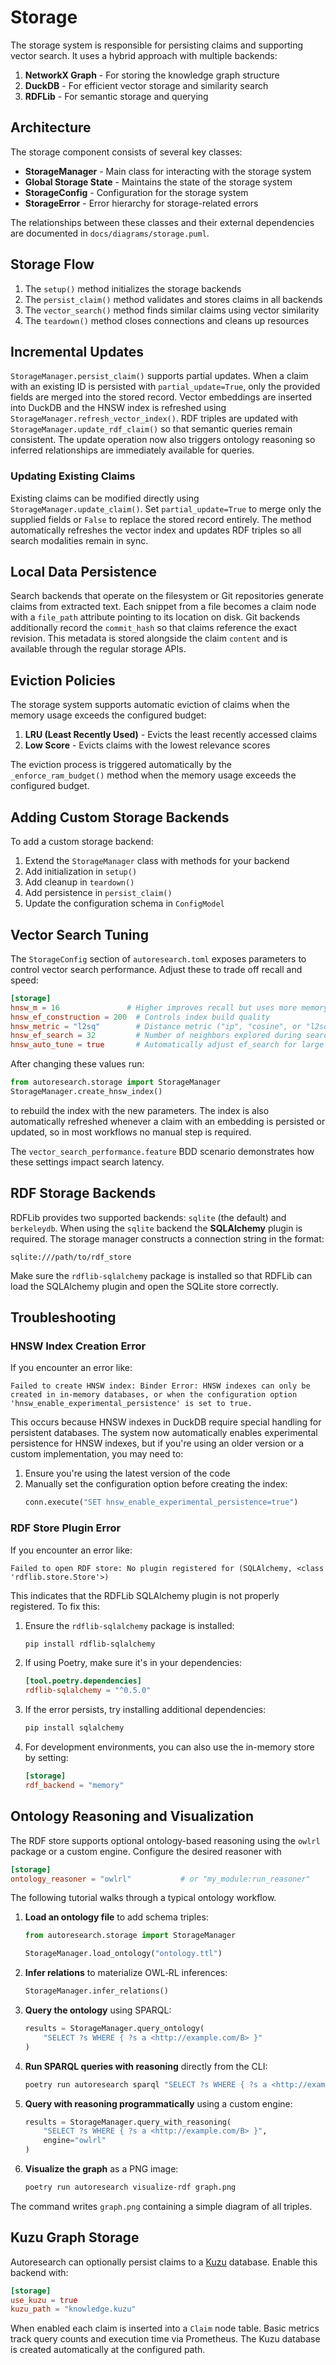 # Storage

The storage system is responsible for persisting claims and supporting vector search. It uses a hybrid approach with multiple backends:

1. **NetworkX Graph** - For storing the knowledge graph structure
2. **DuckDB** - For efficient vector storage and similarity search
3. **RDFLib** - For semantic storage and querying

## Architecture

The storage component consists of several key classes:

- **StorageManager** - Main class for interacting with the storage system
- **Global Storage State** - Maintains the state of the storage system
- **StorageConfig** - Configuration for the storage system
- **StorageError** - Error hierarchy for storage-related errors

The relationships between these classes and their external dependencies are documented in `docs/diagrams/storage.puml`.

## Storage Flow

1. The `setup()` method initializes the storage backends
2. The `persist_claim()` method validates and stores claims in all backends
3. The `vector_search()` method finds similar claims using vector similarity
4. The `teardown()` method closes connections and cleans up resources

## Incremental Updates

`StorageManager.persist_claim()` supports partial updates. When a claim with an
existing ID is persisted with `partial_update=True`, only the provided fields are
merged into the stored record. Vector embeddings are inserted into DuckDB and
the HNSW index is refreshed using `StorageManager.refresh_vector_index()`. RDF
triples are updated with `StorageManager.update_rdf_claim()` so that semantic
queries remain consistent. The update operation now also triggers ontology
reasoning so inferred relationships are immediately available for queries.

### Updating Existing Claims

Existing claims can be modified directly using `StorageManager.update_claim()`.
Set `partial_update=True` to merge only the supplied fields or `False` to
replace the stored record entirely. The method automatically refreshes the
vector index and updates RDF triples so all search modalities remain in sync.

## Local Data Persistence

Search backends that operate on the filesystem or Git repositories generate
claims from extracted text. Each snippet from a file becomes a claim node with a
`file_path` attribute pointing to its location on disk. Git backends additionally
record the `commit_hash` so that claims reference the exact revision. This
metadata is stored alongside the claim `content` and is available through the
regular storage APIs.

## Eviction Policies

The storage system supports automatic eviction of claims when the memory usage exceeds the configured budget:

1. **LRU (Least Recently Used)** - Evicts the least recently accessed claims
2. **Low Score** - Evicts claims with the lowest relevance scores

The eviction process is triggered automatically by the `_enforce_ram_budget()` method when the memory usage exceeds the configured budget.

## Adding Custom Storage Backends

To add a custom storage backend:

1. Extend the `StorageManager` class with methods for your backend
2. Add initialization in `setup()`
3. Add cleanup in `teardown()`
4. Add persistence in `persist_claim()`
5. Update the configuration schema in `ConfigModel`

## Vector Search Tuning

The `StorageConfig` section of `autoresearch.toml` exposes parameters to
control vector search performance.  Adjust these to trade off recall and
speed:

```toml
[storage]
hnsw_m = 16               # Higher improves recall but uses more memory
hnsw_ef_construction = 200  # Controls index build quality
hnsw_metric = "l2sq"        # Distance metric ("ip", "cosine", or "l2sq")
hnsw_ef_search = 32         # Number of neighbors explored during search
hnsw_auto_tune = true       # Automatically adjust ef_search for large indexes
```

After changing these values run:

```python
from autoresearch.storage import StorageManager
StorageManager.create_hnsw_index()
```

to rebuild the index with the new parameters. The index is also automatically
refreshed whenever a claim with an embedding is persisted or updated, so in
most workflows no manual step is required.

The `vector_search_performance.feature` BDD scenario demonstrates how these
settings impact search latency.

## RDF Storage Backends

RDFLib provides two supported backends: `sqlite` (the default) and `berkeleydb`.
When using the `sqlite` backend the **SQLAlchemy** plugin is required. The
storage manager constructs a connection string in the format:

```text
sqlite:///path/to/rdf_store
```

Make sure the `rdflib-sqlalchemy` package is installed so that RDFLib can load
the SQLAlchemy plugin and open the SQLite store correctly.

## Troubleshooting

### HNSW Index Creation Error

If you encounter an error like:

```
Failed to create HNSW index: Binder Error: HNSW indexes can only be created in in-memory databases, or when the configuration option 'hnsw_enable_experimental_persistence' is set to true.
```

This occurs because HNSW indexes in DuckDB require special handling for persistent databases. The system now automatically enables experimental persistence for HNSW indexes, but if you're using an older version or a custom implementation, you may need to:

1. Ensure you're using the latest version of the code
2. Manually set the configuration option before creating the index:
   ```python
   conn.execute("SET hnsw_enable_experimental_persistence=true")
   ```

### RDF Store Plugin Error

If you encounter an error like:

```
Failed to open RDF store: No plugin registered for (SQLAlchemy, <class 'rdflib.store.Store'>)
```

This indicates that the RDFLib SQLAlchemy plugin is not properly registered. To fix this:

1. Ensure the `rdflib-sqlalchemy` package is installed:
   ```bash
   pip install rdflib-sqlalchemy
   ```

2. If using Poetry, make sure it's in your dependencies:
   ```toml
   [tool.poetry.dependencies]
   rdflib-sqlalchemy = "^0.5.0"
   ```

3. If the error persists, try installing additional dependencies:
   ```bash
   pip install sqlalchemy
   ```

4. For development environments, you can also use the in-memory store by setting:
   ```toml
   [storage]
   rdf_backend = "memory"
   ```

## Ontology Reasoning and Visualization

The RDF store supports optional ontology-based reasoning using the
`owlrl` package or a custom engine. Configure the desired reasoner with

```toml
[storage]
ontology_reasoner = "owlrl"           # or "my_module:run_reasoner"
```

The following tutorial walks through a typical ontology workflow.

1. **Load an ontology file** to add schema triples:

   ```python
   from autoresearch.storage import StorageManager

   StorageManager.load_ontology("ontology.ttl")
   ```

2. **Infer relations** to materialize OWL‑RL inferences:

   ```python
   StorageManager.infer_relations()
   ```

3. **Query the ontology** using SPARQL:

   ```python
   results = StorageManager.query_ontology(
       "SELECT ?s WHERE { ?s a <http://example.com/B> }"
   )
   ```

4. **Run SPARQL queries with reasoning** directly from the CLI:

   ```bash
   poetry run autoresearch sparql "SELECT ?s WHERE { ?s a <http://example.com/B> }"
   ```

5. **Query with reasoning programmatically** using a custom engine:

   ```python
   results = StorageManager.query_with_reasoning(
       "SELECT ?s WHERE { ?s a <http://example.com/B> }",
       engine="owlrl"
   )
   ```

6. **Visualize the graph** as a PNG image:

   ```bash
   poetry run autoresearch visualize-rdf graph.png
   ```

The command writes `graph.png` containing a simple diagram of all triples.

## Kuzu Graph Storage

Autoresearch can optionally persist claims to a [Kuzu](https://kuzudb.com/) database. Enable this backend with:

```toml
[storage]
use_kuzu = true
kuzu_path = "knowledge.kuzu"
```

When enabled each claim is inserted into a `Claim` node table. Basic metrics track query counts and execution time via Prometheus. The Kuzu database is created automatically at the configured path.


